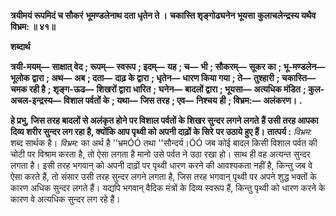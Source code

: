 **त्रयीमयं रूपमिदं च सौकरं** **भूमण्डलेनाथ दता धृतेन ते ।** **चकास्ति शृङ्गोढघनेन भूयसा** **कुलाचलेन्द्रस्य यथैव विभ्रम: ॥ ४१॥** 

**शब्दार्थ** 

**त्रयी-मयम्—** **साक्षात् वेद** **; रूपम्—** **स्वरूप** **; इदम्—** **यह** **; च—** **भी** **; सौकरम्—** **सूकर का** **; भू-मण्डलेन—** **भूलोक द्वारा** **; अथ—** **अब** **; दता—** **दाढ़ के द्वारा** **; धृतेन—** **धारण किया गया** **; ते—** **तुश्हारी** **; चकास्ति—** **चमक रही है** **; शृङ्ग-ऊढ—** **शिखरों द्वारा धारित** **;** **घनेन—** **बादलों द्वारा** **; भूयसा—** **अत्यधिक मंडित** **; कुल-अचल-इन्द्रस्य—** **विशाल पर्वतों के** **; यथा—** **जिस तरह** **; एव—** **निश्चय** **ही** **; विभ्रम:—** **अलंकरण।** **.** 

**हे प्रभु, जिस तरह बादलों से अलंकृत होने पर विशाल पर्वतों के शिखर सुन्दर लगने लगते** **हैं उसी तरह आपका दिव्य शरीर सुन्दर लग रहा है, क्योंकि आप पृथ्वी को अपनी दाढ़ों के सिरे** **पर उठाये हुए हैं।** **तात्पर्य :** *विभ्रम:* शब्द सार्थक है। *विभ्रम:* का अर्थ है ''भ्रमÓÓ तथा ''सौन्दर्य।ÓÓ जब कोई बादल किसी विशाल पर्वत की चोटी पर विश्राम करता है, तो ऐसा लगता है मानो उसे पर्वत ने उठा रखा हो। साथ ही वह अत्यन्त सुन्दर लगता है। इसी तरह भगवान् को अपनी दाढ़ों पर पृथ्वी धारण करने की आवश्यकता नहीं है, किन्तु जब वे ऐसा करते हैं, तो संसार उसी तरह सुन्दर लगने लगता है, जिस तरह भगवान् पृथ्वी पर अपने शुद्ध भक्तों के कारण अधिक सुन्दर लगते हैं। यद्यपि भगवान् वैदिक मंत्रों के दिव्य स्वरूप हैं, किन्तु पृथ्वी को धारण करने के कारण वे अत्यधिक सुन्दर लग रहे हैं।  